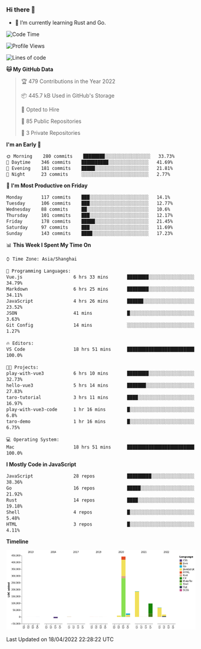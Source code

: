 ### Hi there 👋

- 🌱 I’m currently learning Rust and Go.

<!--START_SECTION:waka-->
![Code Time](http://img.shields.io/badge/Code%20Time-335%20hrs%2012%20mins-blue)

![Profile Views](http://img.shields.io/badge/Profile%20Views-6-blue)

![Lines of code](https://img.shields.io/badge/From%20Hello%20World%20I%27ve%20Written-843%20Thousand%20lines%20of%20code-blue)

**🐱 My GitHub Data** 

> 🏆 479 Contributions in the Year 2022
 > 
> 📦 445.7 kB Used in GitHub's Storage 
 > 
> 💼 Opted to Hire
 > 
> 📜 85 Public Repositories 
 > 
> 🔑 3 Private Repositories  
 > 
**I'm an Early 🐤** 

```text
🌞 Morning    280 commits    ████████░░░░░░░░░░░░░░░░░   33.73% 
🌆 Daytime    346 commits    ██████████░░░░░░░░░░░░░░░   41.69% 
🌃 Evening    181 commits    █████░░░░░░░░░░░░░░░░░░░░   21.81% 
🌙 Night      23 commits     ░░░░░░░░░░░░░░░░░░░░░░░░░   2.77%

```
📅 **I'm Most Productive on Friday** 

```text
Monday       117 commits    ███░░░░░░░░░░░░░░░░░░░░░░   14.1% 
Tuesday      106 commits    ███░░░░░░░░░░░░░░░░░░░░░░   12.77% 
Wednesday    88 commits     ██░░░░░░░░░░░░░░░░░░░░░░░   10.6% 
Thursday     101 commits    ███░░░░░░░░░░░░░░░░░░░░░░   12.17% 
Friday       178 commits    █████░░░░░░░░░░░░░░░░░░░░   21.45% 
Saturday     97 commits     ███░░░░░░░░░░░░░░░░░░░░░░   11.69% 
Sunday       143 commits    ████░░░░░░░░░░░░░░░░░░░░░   17.23%

```


📊 **This Week I Spent My Time On** 

```text
⌚︎ Time Zone: Asia/Shanghai

💬 Programming Languages: 
Vue.js                   6 hrs 33 mins       ████████░░░░░░░░░░░░░░░░░   34.79% 
Markdown                 6 hrs 25 mins       ████████░░░░░░░░░░░░░░░░░   34.11% 
JavaScript               4 hrs 26 mins       ██████░░░░░░░░░░░░░░░░░░░   23.52% 
JSON                     41 mins             █░░░░░░░░░░░░░░░░░░░░░░░░   3.63% 
Git Config               14 mins             ░░░░░░░░░░░░░░░░░░░░░░░░░   1.27%

🔥 Editors: 
VS Code                  18 hrs 51 mins      █████████████████████████   100.0%

🐱‍💻 Projects: 
play-with-vue3           6 hrs 10 mins       ████████░░░░░░░░░░░░░░░░░   32.73% 
hello-vue3               5 hrs 14 mins       ███████░░░░░░░░░░░░░░░░░░   27.83% 
taro-tutorial            3 hrs 11 mins       ████░░░░░░░░░░░░░░░░░░░░░   16.97% 
play-with-vue3-code      1 hr 16 mins        █░░░░░░░░░░░░░░░░░░░░░░░░   6.8% 
taro-demo                1 hr 16 mins        █░░░░░░░░░░░░░░░░░░░░░░░░   6.75%

💻 Operating System: 
Mac                      18 hrs 51 mins      █████████████████████████   100.0%

```

**I Mostly Code in JavaScript** 

```text
JavaScript               28 repos            █████████░░░░░░░░░░░░░░░░   38.36% 
Go                       16 repos            █████░░░░░░░░░░░░░░░░░░░░   21.92% 
Rust                     14 repos            ████░░░░░░░░░░░░░░░░░░░░░   19.18% 
Shell                    4 repos             █░░░░░░░░░░░░░░░░░░░░░░░░   5.48% 
HTML                     3 repos             █░░░░░░░░░░░░░░░░░░░░░░░░   4.11%

```


**Timeline**

![Chart not found](https://raw.githubusercontent.com/elton/elton/main/charts/bar_graph.png) 


 Last Updated on 18/04/2022 22:28:22 UTC
<!--END_SECTION:waka-->

<!--
**elton/elton** is a ✨ _special_ ✨ repository because its `README.md` (this file) appears on your GitHub profile.

Here are some ideas to get you started:

- 🔭 I’m currently working on ...
- 🌱 I’m currently learning ...
- 👯 I’m looking to collaborate on ...
- 🤔 I’m looking for help with ...
- 💬 Ask me about ...
- 📫 How to reach me: ...
- 😄 Pronouns: ...
- ⚡ Fun fact: ...
-->
